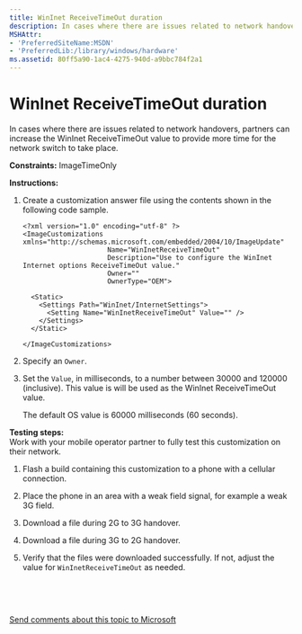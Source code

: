 ```yaml
---
title: WinInet ReceiveTimeOut duration
description: In cases where there are issues related to network handovers, partners can increase the WinInet ReceiveTimeOut value to provide more time for the network switch to take place.
MSHAttr:
- 'PreferredSiteName:MSDN'
- 'PreferredLib:/library/windows/hardware'
ms.assetid: 80ff5a90-1ac4-4275-940d-a9bbc784f2a1
---
```


# WinInet ReceiveTimeOut duration


In cases where there are issues related to network handovers, partners can increase the WinInet ReceiveTimeOut value to provide more time for the network switch to take place.

<a href="" id="constraints---imagetimeonly"></a>**Constraints:** ImageTimeOnly  

<a href="" id="instructions-"></a>**Instructions:**  
1.  Create a customization answer file using the contents shown in the following code sample.

    ``` syntax
    <?xml version="1.0" encoding="utf-8" ?>  
    <ImageCustomizations xmlns="http://schemas.microsoft.com/embedded/2004/10/ImageUpdate"  
                         Name="WinInetReceiveTimeOut"  
                         Description="Use to configure the WinInet Internet options ReceiveTimeOut value."  
                         Owner=""  
                         OwnerType="OEM"> 
      
      <Static>  
        <Settings Path="WinInet/InternetSettings">  
          <Setting Name="WinInetReceiveTimeOut" Value="" />
        </Settings>  
      </Static>

    </ImageCustomizations>
    ```

2.  Specify an `Owner`.

3.  Set the `Value`, in milliseconds, to a number between 30000 and 120000 (inclusive). This value is will be used as the WinInet ReceiveTimeOut value.

    The default OS value is 60000 milliseconds (60 seconds).

<a href="" id="testing-steps-"></a>**Testing steps:**  
Work with your mobile operator partner to fully test this customization on their network.

1.  Flash a build containing this customization to a phone with a cellular connection.

2.  Place the phone in an area with a weak field signal, for example a weak 3G field.

3.  Download a file during 2G to 3G handover.

4.  Download a file during 3G to 2G handover.

5.  Verify that the files were downloaded successfully. If not, adjust the value for `WinInetReceiveTimeOut` as needed.

 

 

[Send comments about this topic to Microsoft](mailto:wsddocfb@microsoft.com?subject=Documentation%20feedback%20%5Bp_phCustomization\p_phCustomization%5D:%20WinInet%20ReceiveTimeOut%20duration%20%20RELEASE:%20%289/7/2016%29&body=%0A%0APRIVACY%20STATEMENT%0A%0AWe%20use%20your%20feedback%20to%20improve%20the%20documentation.%20We%20don't%20use%20your%20email%20address%20for%20any%20other%20purpose,%20and%20we'll%20remove%20your%20email%20address%20from%20our%20system%20after%20the%20issue%20that%20you're%20reporting%20is%20fixed.%20While%20we're%20working%20to%20fix%20this%20issue,%20we%20might%20send%20you%20an%20email%20message%20to%20ask%20for%20more%20info.%20Later,%20we%20might%20also%20send%20you%20an%20email%20message%20to%20let%20you%20know%20that%20we've%20addressed%20your%20feedback.%0A%0AFor%20more%20info%20about%20Microsoft's%20privacy%20policy,%20see%20http://privacy.microsoft.com/default.aspx. "Send comments about this topic to Microsoft")





